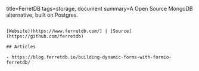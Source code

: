 title=FerretDB
tags=storage, document
summary=A Open Source MongoDB alternative, built on Postgres.
~~~~~~

[Website](https://www.ferretdb.com/) | [Source](https://github.com/ferretdb)

## Articles

- https://blog.ferretdb.io/building-dynamic-forms-with-formio-ferretdb/
